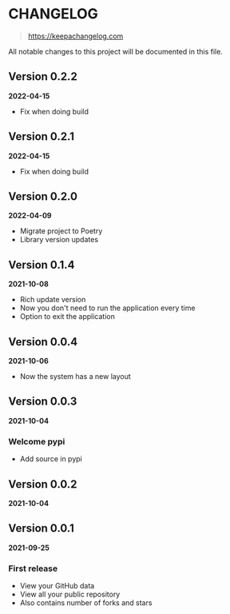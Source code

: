 # CHANGELOG
> https://keepachangelog.com

All notable changes to this project will be documented in this file.

## Version 0.2.2
**2022-04-15**

- Fix when doing build

## Version 0.2.1
**2022-04-15**

- Fix when doing build

## Version 0.2.0
**2022-04-09**

- Migrate project to Poetry
- Library version updates

## Version 0.1.4
**2021-10-08**

- Rich update version
- Now you don't need to run the application every time
- Option to exit the application

## Version 0.0.4
**2021-10-06**

- Now the system has a new layout

## Version 0.0.3
**2021-10-04**

### Welcome pypi

- Add source in pypi

## Version 0.0.2
**2021-10-04**

## Version 0.0.1
**2021-09-25**

### First release

- View your GitHub data
- View all your public repository
- Also contains number of forks and stars
